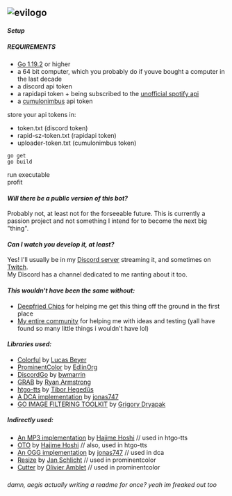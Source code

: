 
![evilogo](https://github.com/user-attachments/assets/fc64921c-afaa-415f-bab2-c5c14b4e342c)
---
#### *Setup*
##### REQUIREMENTS
- [Go 1.19.2](https://go.dev/dl) or higher
- a 64 bit computer, which you probably do if youve bought a computer in the last decade
- a discord api token
- a rapidapi token + being subscribed to the [unofficial spotify api](https://rapidapi.com/Glavier/api/spotify23)
- a [cumulonimbus](https://alekeagle.me) api token

store your api tokens in:
- token.txt (discord token)
- rapid-sz-token.txt (rapidapi token)
- uploader-token.txt (cumulonimbus token)

```
go get
go build
```
run executable\
profit

#### *Will there be a public version of this bot?*
Probably not, at least not for the forseeable future. This is currently a passion project and not something I intend for to become the next big "thing".

#### *Can I watch you develop it, at least?*
Yes! I'll usually be in my [Discord server](https://discord.gg/SJcAWEynbj) streaming it, and sometimes on [Twitch](https://twitch.tv/aegiscarr).\
My Discord has a channel dedicated to me ranting about it too.

#### *This wouldn't have been the same without:*
- [Deepfried Chips](https://github.com/Deepfried-Chips) for helping me get this thing off the ground in the first place
- [My entire community](https://discord.gg/SJcAWEynbj) for helping me with ideas and testing (yall have found so many little things i wouldn't have lol)

#### *Libraries used:*
- [Colorful](https://github.com/lucasb-eyer/go-colorful) by [Lucas Beyer](https://github.com/lucasb-eyer)
- [ProminentColor](https://github.com/EdlinOrg/prominentcolor) by [EdlinOrg](https://github.com/EdlinOrg)
- [DiscordGo](https://github.com/bwmarrin/discordgo) by [bwmarrin](https://github.com/bwmarrin)
- [GRAB](https://github.com/cavaliergopher/grab) by [Ryan Armstrong](https://github.com/cavaliercoder)
- [htgo-tts](https://github.com/hegedustibor/htgo-tts) by [Tibor Hegedűs](https://github.com/hegedustibor)
- [A DCA implementation](https://github.com/jonas747/dca) by [jonas747](https://github.com/jonas747)
- [GO IMAGE FILTERING TOOLKIT](https://github.com/disintegration/gift) by [Grigory Dryapak](https://github.com/disintegration)
##### *Indirectly used:*
- [An MP3 implementation](https://github.com/hajimehoshi/go-mp3) by [Hajime Hoshi](https://github.com/hajimehoshi) // used in htgo-tts
- [OTO](https://github.com/hajimehoshi/oto) by [Hajime Hoshi](https://github.com/hajimehoshi) // also, used in htgo-tts
- [An OGG implementation](https://github.com/jonas747/ogg) by [jonas747](https://github.com/jonas747) // used in dca
- [Resize](https://github.com/nfnt/resize) by [Jan Schlicht](https://github.com/nfnt) // used in prominentcolor
- [Cutter](https://github.com/oliamb/cutter) by [Olivier Amblet](https://github.com/oliamb) // used in prominentcolor
###
###
*damn, aegis actually writing a readme for once? yeah im freaked out too*

